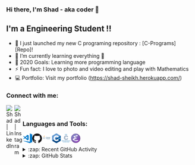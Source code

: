 ### Hi there, I'm Shad - aka coder 👋

## I'm a Engineering Student !!

- 🔭 I just launched my new C programing repository : [C-Programs][Repo]!
- 🌱 I’m currently learning everything 🤣
- 🥅 2020 Goals: Learning more programming language
- ⚡ Fun fact: I love to photo and video editing and play with Mathematics
- 💻 Portfolio: Visit my portfolio (https://shad-sheikh.herokuapp.com/)

### Connect with me:

[<img align="left" alt="Shad | LinkedIn" width="22px" src="https://cdn.jsdelivr.net/npm/simple-icons@v3/icons/linkedin.svg" />][linkedin]
[<img align="left" alt="Shad | Instagram" width="22px" src="https://cdn.jsdelivr.net/npm/simple-icons@v3/icons/instagram.svg" />][instagram]

<br />

### Languages and Tools:

<img align="left" alt="Visual Studio Code" width="26px" src="https://raw.githubusercontent.com/github/explore/80688e429a7d4ef2fca1e82350fe8e3517d3494d/topics/visual-studio-code/visual-studio-code.png" />
<img align="left" alt="GitHub" width="26px" src="https://raw.githubusercontent.com/github/explore/78df643247d429f6cc873026c0622819ad797942/topics/github/github.png" />
<img align="left" alt="GitHub" width="26px" src="https://raw.githubusercontent.com/github/explore/80688e429a7d4ef2fca1e82350fe8e3517d3494d/topics/java/java.png" />
<img align="left" alt="GitHub" width="26px" src="https://raw.githubusercontent.com/github/explore/80688e429a7d4ef2fca1e82350fe8e3517d3494d/topics/cpp/cpp.png" />
<img align="left" alt="GitHub" width="26px" src="https://raw.githubusercontent.com/github/explore/80688e429a7d4ef2fca1e82350fe8e3517d3494d/topics/c/c.png" />
<img align="left" alt="GitHub" width="26px" src="https://raw.githubusercontent.com/github/explore/80688e429a7d4ef2fca1e82350fe8e3517d3494d/topics/emacs/emacs.png" />
<br />
<br />

<details>
  <summary>:zap: Recent GitHub Activity</summary>
  
<!--START_SECTION:activity-->
🎉 New-Repository [HackerRank-C](https://github.com/Shad-Sheikh/HackerRank-C)

🎉 New-Repository [HackerRank-CPP](https://github.com/Shad-Sheikh/HackerRank-CPP)

🎉 New-Repository [HackerRank-Java](https://github.com/Shad-Sheikh/HackerRank-Java)

🎉 New-Repository [HackerRank-Python](https://github.com/Shad-Sheikh/HackerRank-Python)

<!--END_SECTION:activity-->

</details>

<details>
  <summary>:zap: GitHub Stats</summary>
 <img align="left" alt="Shad's GitHub Stats" src="https://github-readme-stats.codestackr.vercel.app/api?username=Shad-Sheikh&show_icons=true&hide_border=true" />
</details>

[instagram]: https://www.instagram.com/s.h.a.d_s.h.e.i.k.h?r=nametag
[linkedin]: https://www.linkedin.com/in/shad-sheikh-48b2951aa

